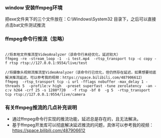
### window 安装ffmpeg环境
把exe文件夹下的三个文件放在：C:\Windows\System32 目录下，之后可以直接点击bat文件测试推流



### ffmpeg命令行推流（忽略）

~~~

//将本地文件推流至VideoAnalyzer（该命令行未经优化，延迟较大）
ffmpeg -re -stream_loop -1  -i test.mp4  -rtsp_transport tcp -c copy -f rtsp rtsp://127.0.0.1:9554/live/test

//将摄像头视频流推流至VideoAnalyzer（该命令行已优化，但仍然存在延迟，如果想要彻底解决推流延迟，可以参考我的视频：https://space.bilibili.com/487906612）
ffmpeg  -rtsp_transport tcp -i url -fflags nobuffer -max_delay 1 -threads 5  -profile:v high  -preset superfast -tune zerolatency  -an -c:v h264 -crf 25 -s 1280*720   -f rtsp -bf 0  -g 5  -rtsp_transport tcp rtsp://127.0.0.1:9554/live/camera

~~~


### 有关ffmpeg推流的几点补充说明

* 通过ffmpeg命令行实现的推流功能，延迟总是存在的，且无法解决。
* 基于ffmpeg开发库可以彻底解决延迟推流的问题，具体可以参考我的视频：https://space.bilibili.com/487906612

